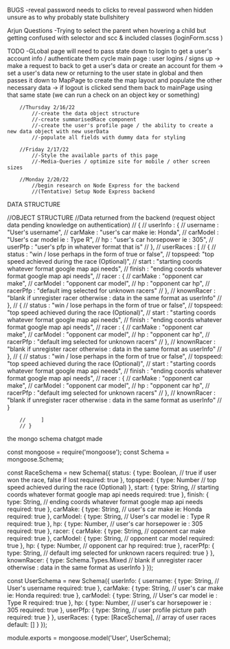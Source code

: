 BUGS
    -reveal password needs to clicks to reveal password when hidden unsure as to why 
    probably state bullshitery 







Arjun Questions 
    -Trying to select the parent when hovering a child but getting confused with selector and scc & included classes 
    (loginForm.scss )






TODO 
    -GLobal page will need to pass state down to login to get a user's account info / authenticate them 
        cycle 
            main page : user logins / signs up -> make a request to back to get a user's data or create an account for them -> set a user's data new or returning to the user state in global and then passes it down to MapPage 
            to create the map layout and populate the other necessary data -> if logout is clicked send them back to mainPage using that same state (we can run a check on an object key or something)





        //Thursday 2/16/22
            //-create the data object structure
            //-create summarisedRace component
            //-create the user's profile page / the ability to create a new data object with new userData
            //-populate all fields with dummy data for styling 

        //Friday 2/17/22
            //-Style the available parts of this page 
            //-Media-Queries / optimize site for mobile / other screen sizes 
        
        //Monday 2/20/22
            //begin research on Node Express for the backend 
            //(Tentative) Setup Node Express backend 




DATA STRUCTURE 

//OBJECT STRUCTURE 
        //Data returned from the backend (request object data pending knowledge on authentication)
        // {
        //     userInfo : {
        //         username : "User's username",
        //         carMake : "user's car make ie: Honda",
        //         carModel : "User's car model ie : Type R",
        //         hp : "user's car horsepower ie : 305",
        //         userPfp : "user's pfp in whatever format that is"
        //     },
        //     userRaces : [
        //         {
        //             status : "win / lose perhaps in the form of true or false",
        //             topspeed: "top speed achieved during the race (Optional)",
        //             start : "starting coords whatever format google map api needs",
        //             finish : "ending coords whatever format google map api needs",
        //             racer : {
        //                 carMake : "opponent car make",
        //                 carModel : "opponent car model",
        //                 hp : "opponent car hp",
        //                 racerPfp : "default img selected for unknown racers"
        //             },
        //             knownRacer : "blank if unregister racer otherwise : data in the same format as userInfo"
        //         },
        //         {
        //             status : "win / lose perhaps in the form of true or false",
        //             topspeed: "top speed achieved during the race (Optional)",
        //             start : "starting coords whatever format google map api needs",
        //             finish : "ending coords whatever format google map api needs",
        //             racer : {
        //                 carMake : "opponent car make",
        //                 carModel : "opponent car model",
        //                 hp : "opponent car hp",
        //                 racerPfp : "default img selected for unknown racers"
        //             },
        //             knownRacer : "blank if unregister racer otherwise : data in the same format as userInfo"
        //         },
        //         {
        //             status : "win / lose perhaps in the form of true or false",
        //             topspeed: "top speed achieved during the race (Optional)",
        //             start : "starting coords whatever format google map api needs",
        //             finish : "ending coords whatever format google map api needs",
        //             racer : {
        //                 carMake : "opponent car make",
        //                 carModel : "opponent car model",
        //                 hp : "opponent car hp",
        //                 racerPfp : "default img selected for unknown racers"
        //             },
        //             knownRacer : "blank if unregister racer otherwise : data in the same format as userInfo"
        //         }

        //     ]
        // }







the mongo schema chatgpt made 



const mongoose = require('mongoose');
const Schema = mongoose.Schema;

const RaceSchema = new Schema({
  status: {
    type: Boolean, // true if user won the race, false if lost
    required: true
  },
  topspeed: {
    type: Number // top speed achieved during the race (Optional)
  },
  start: {
    type: String, // starting coords whatever format google map api needs
    required: true
  },
  finish: {
    type: String, // ending coords whatever format google map api needs
    required: true
  },
  carMake: {
    type: String, // user's car make ie: Honda
    required: true
  },
  carModel: {
    type: String, // User's car model ie : Type R
    required: true
  },
  hp: {
    type: Number, // user's car horsepower ie : 305
    required: true
  },
  racer: {
    carMake: {
      type: String, // opponent car make
      required: true
    },
    carModel: {
      type: String, // opponent car model
      required: true
    },
    hp: {
      type: Number, // opponent car hp
      required: true
    },
    racerPfp: {
      type: String, // default img selected for unknown racers
      required: true
    }
  },
  knownRacer: {
    type: Schema.Types.Mixed // blank if unregister racer otherwise : data in the same format as userInfo
  }
});

const UserSchema = new Schema({
  userInfo: {
    username: {
      type: String, // User's username
      required: true
    },
    carMake: {
      type: String, // user's car make ie: Honda
      required: true
    },
    carModel: {
      type: String, // User's car model ie : Type R
      required: true
    },
    hp: {
      type: Number, // user's car horsepower ie : 305
      required: true
    },
    userPfp: {
      type: String, // user profile picture path
      required: true
    }
  },
  userRaces: {
    type: [RaceSchema], // array of user races
    default: []
  }
});

module.exports = mongoose.model('User', UserSchema);
